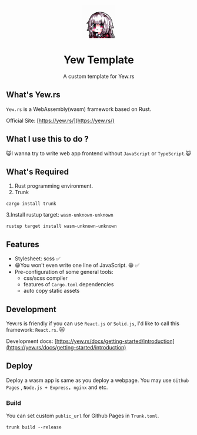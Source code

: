 <p style="width: fit-content; margin: 0 auto;">
  <img src=".github/logo.gif" width="90px"/>
</p>
<h1 align="center">Yew Template</h1>
<p align="center">A custom template for Yew.rs</p>

## What's Yew.rs
`Yew.rs` is a WebAssembly(wasm) framework based on Rust.

Official Site: [https://yew.rs/](https://yew.rs/)

## What I use this to do ?
😺I wanna try to write web app frontend without `JavaScript` or `TypeScript`.😺


## What's Required
1. Rust programming environment.
2. Trunk
~~~shell
cargo install trunk
~~~
3.Install rustup target: `wasm-unknown-unknown`
~~~shell
rustup target install wasm-unknown-unknown
~~~

## Features
* Stylesheet: scss ✅
* 😁You won't even write one line of JavaScript. 😁 ✅
* Pre-configuration of some general tools:
    * css/scss compiler
    * features of `Cargo.toml` dependencies
    * auto copy static assets


## Development
Yew.rs is friendly if you can use `React.js` or `Solid.js`, I'd like to call this framework: `React.rs`. 😻

Development docs: [https://yew.rs/docs/getting-started/introduction](https://yew.rs/docs/getting-started/introduction)

## Deploy
Deploy a wasm app is same as you deploy a webpage. You may use `Github Pages` , `Node.js + Express`，`nginx` and etc.

### Build
You can set custom `public_url` for Github Pages in `Trunk.toml`.
~~~shell
trunk build --release
~~~